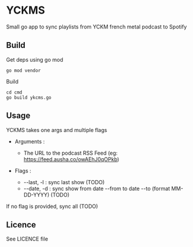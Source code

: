 # YCKMS

Small go app to sync playlists from YCKM french metal podcast to Spotify

## Build

Get deps using go mod

    go mod vendor

Build

    cd cmd
    go build ykcms.go

## Usage

YCKMS takes one args and multiple flags

- Arguments :
    - The URL to the podcast RSS Feed (eg: https://feed.ausha.co/owAEhJ0qOPkb)

- Flags :
    - --last, -l : sync last show (TODO)
    - --date, -d : sync show from date --from to date --to (format MM-DD-YYYY) (TODO)

If no flag is provided, sync all (TODO)

## Licence

See LICENCE file